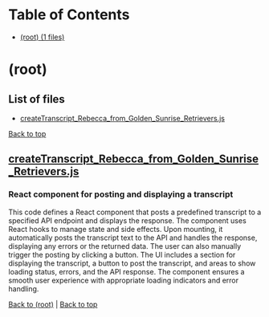 # Table of Contents

- [(root) (1 files)](#root)
# (root)

## List of files

- [createTranscript_Rebecca_from_Golden_Sunrise_Retrievers.js](#createtranscriptrebeccafromgoldensunriseretrieversjs)

[Back to top](#table-of-contents)

## [createTranscript_Rebecca_from_Golden_Sunrise_Retrievers.js](createTranscript_Rebecca_from_Golden_Sunrise_Retrievers.js)

### React component for posting and displaying a transcript

This code defines a React component that posts a predefined transcript to a specified API endpoint and displays the response. The component uses React hooks to manage state and side effects. Upon mounting, it automatically posts the transcript text to the API and handles the response, displaying any errors or the returned data. The user can also manually trigger the posting by clicking a button. The UI includes a section for displaying the transcript, a button to post the transcript, and areas to show loading status, errors, and the API response. The component ensures a smooth user experience with appropriate loading indicators and error handling.

[Back to (root)](#root) | [Back to top](#table-of-contents)

